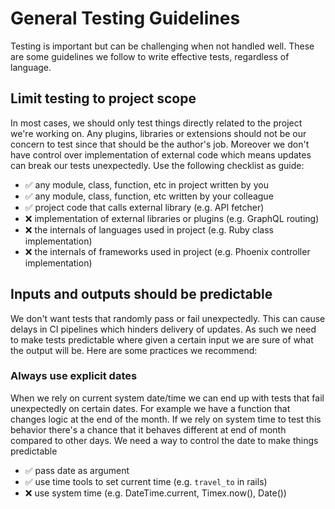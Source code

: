 # General Testing Guidelines

Testing is important but can be challenging when not handled well. These are some guidelines we follow to write effective tests, regardless of language.

## Limit testing to project scope

In most cases, we should only test things directly related to the project we're working on. Any plugins, libraries or extensions should not be our concern to test since that should be the author's job. Moreover we don't have control over implementation of external code which means updates can break our tests unexpectedly. Use the following checklist as guide:
- ✅ any module, class, function, etc in project written by you
- ✅ any module, class, function, etc written by your colleague
- ✅ project code that calls external library (e.g. API fetcher)
- ❌ implementation of external libraries or plugins (e.g. GraphQL routing)
- ❌ the internals of languages used in project (e.g. Ruby class implementation)
- ❌ the internals of frameworks used in project (e.g. Phoenix controller implementation)

## Inputs and outputs should be predictable

We don't want tests that randomly pass or fail unexpectedly. This can cause delays in CI pipelines which hinders delivery of updates. As such we need to make tests predictable where given a certain input we are sure of what the output will be. Here are some practices we recommend:

### Always use explicit dates

When we rely on current system date/time we can end up with tests that fail unexpectedly on certain dates. For example we have a function that changes logic at the end of the month. If we rely on system time to test this behavior there's a chance that it behaves different at end of month compared to other days. We need a way to control the date to make things predictable
- ✅ pass date as argument
- ✅ use time tools to set current time (e.g. `travel_to` in rails)
- ❌ use system time (e.g. DateTime.current, Timex.now(), Date())
